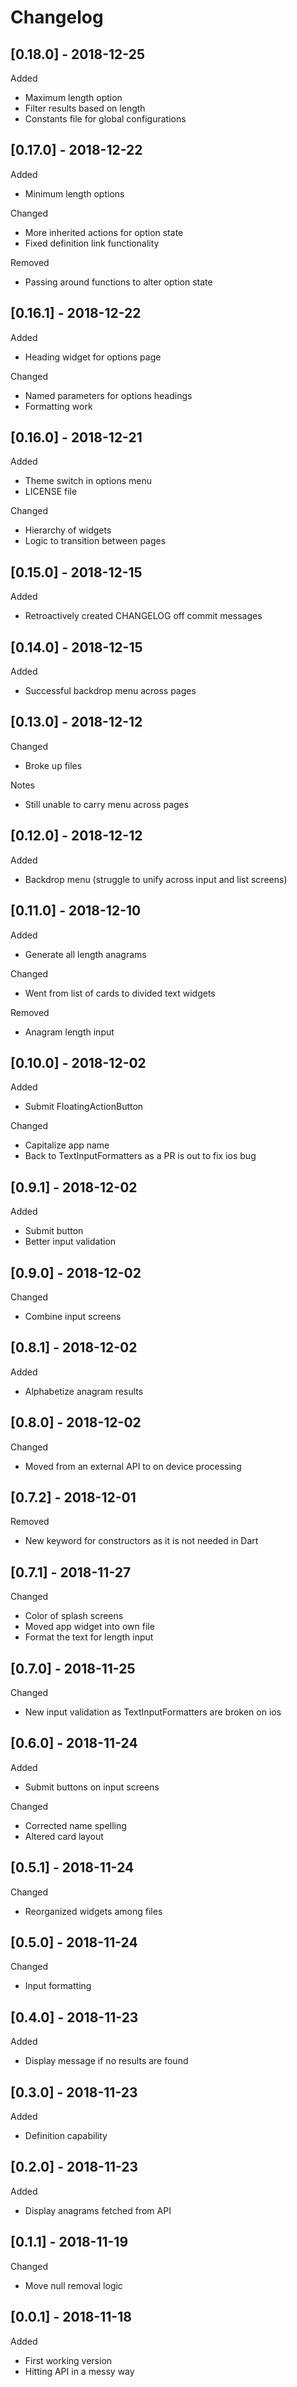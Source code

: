 # Changelog

## [0.18.0] - 2018-12-25

Added

- Maximum length option
- Filter results based on length
- Constants file for global configurations

## [0.17.0] - 2018-12-22

Added

- Minimum length options

Changed

- More inherited actions for option state
- Fixed definition link functionality

Removed

- Passing around functions to alter option state

## [0.16.1] - 2018-12-22

Added

- Heading widget for options page

Changed

- Named parameters for options headings
- Formatting work

## [0.16.0] - 2018-12-21

Added

- Theme switch in options menu
- LICENSE file

Changed

- Hierarchy of widgets
- Logic to transition between pages

## [0.15.0] - 2018-12-15

Added

- Retroactively created CHANGELOG off commit messages

## [0.14.0] - 2018-12-15

Added

- Successful backdrop menu across pages

## [0.13.0] - 2018-12-12

Changed

- Broke up files

Notes

- Still unable to carry menu across pages

## [0.12.0] - 2018-12-12

Added

- Backdrop menu (struggle to unify across input and list screens)

## [0.11.0] - 2018-12-10

Added

- Generate all length anagrams

Changed

- Went from list of cards to divided text widgets

Removed

- Anagram length input

## [0.10.0] - 2018-12-02

Added

- Submit FloatingActionButton

Changed

- Capitalize app name
- Back to TextInputFormatters as a PR is out to fix ios bug

## [0.9.1] - 2018-12-02

Added

- Submit button
- Better input validation

## [0.9.0] - 2018-12-02

Changed

- Combine input screens

## [0.8.1] - 2018-12-02

Added

- Alphabetize anagram results

## [0.8.0] - 2018-12-02

Changed

- Moved from an external API to on device processing

## [0.7.2] - 2018-12-01

Removed

- New keyword for constructors as it is not needed in Dart

## [0.7.1] - 2018-11-27

Changed

- Color of splash screens
- Moved app widget into own file
- Format the text for length input

## [0.7.0] - 2018-11-25

Changed

- New input validation as TextInputFormatters are broken on ios

## [0.6.0] - 2018-11-24

Added

- Submit buttons on input screens

Changed

- Corrected name spelling
- Altered card layout

## [0.5.1] - 2018-11-24

Changed

- Reorganized widgets among files

## [0.5.0] - 2018-11-24

Changed

- Input formatting

## [0.4.0] - 2018-11-23

Added

- Display message if no results are found

## [0.3.0] - 2018-11-23

Added

- Definition capability

## [0.2.0] - 2018-11-23

Added

- Display anagrams fetched from API

## [0.1.1] - 2018-11-19

Changed

- Move null removal logic

## [0.0.1] - 2018-11-18

Added

- First working version
- Hitting API in a messy way